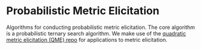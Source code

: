 # Probabilistic Metric Elicitation
Algorithms for conducting probabilistic metric elicitation. The core algorithm is a probabilistic ternary search algorithm. We make use of the [quadratic metric elicitation (QME) repo](https://github.com/koyejolab/qme) for applications to metric elicitation.

